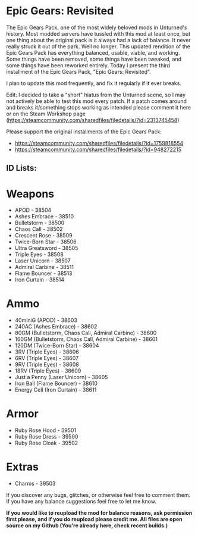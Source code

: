 # Epic Gears: Revisited
The Epic Gears Pack, one of the most widely beloved mods in Unturned's history. Most modded servers have tussled with this mod at least once, but one thing about the original pack is it always had a lack of balance. It never really struck it out of the park. Well no longer. This updated rendition of the Epic Gears Pack has everything balanced, usable, viable, and working. Some things have been removed, some things have been tweaked, and some things have been reworked entirely. Today I present the third installment of the Epic Gears Pack, "Epic Gears: Revisited".

I plan to update this mod frequently, and fix it regularly if it ever breaks.

Edit: I decided to take a "short" hiatus from the Unturned scene, so I may not actively be able to test this mod every patch. If a patch comes around and breaks it/something stops working as intended please comment it here or on the Steam Workshop page (https://steamcommunity.com/sharedfiles/filedetails/?id=2313745458)

Please support the original installments of the Epic Gears Pack:
 - https://steamcommunity.com/sharedfiles/filedetails/?id=1759818554
 - https://steamcommunity.com/sharedfiles/filedetails/?id=948272215

ID Lists:
---
# Weapons

 - APOD - 38504
 - Ashes Embrace - 38510
 - Bulletstorm - 38500
 - Chaos Call - 38502
 - Crescent Rose - 38509
 - Twice-Born Star - 38506
 - Ultra Greatsword - 38505
 - Triple Eyes - 38508
 - Laser Unicorn - 38507
 - Admiral Carbine - 38511
 - Flame Bouncer - 38513
 - Iron Curtain - 38514

# Ammo

 - 40miniG (APOD) - 38603 
 - 240AC (Ashes Embrace) - 38602
 - 80GM (Bulletstorm, Chaos Call, Admiral Carbine) - 38600
 - 160GM (Bulletstorm, Chaos Call, Admiral Carbine) - 38601
 - 120DM (Twice-Born Star) - 38604
 - 3RV (Triple Eyes) - 38606
 - 6RV (Triple Eyes) - 38607
 - 9RV (Triple Eyes) - 38608
 - 18RV (Triple Eyes) - 38609
 - Just a Penny (Laser Unicorn) - 38605
 - Iron Ball (Flame Bouncer) - 38610
 - Energy Cell (Iron Curtain) - 38611

# Armor

 - Ruby Rose Hood - 39501
 - Ruby Rose Dress - 39500
 - Ruby Rose Cloak - 39502

# Extras

 - Charms - 39503

If you discover any bugs, glitches, or otherwise feel free to comment them. If you have any balance suggestions feel free to let me know. 

**If you would like to reupload the mod for balance reasons, ask permission first please, and if you do reupload please credit me. All files are open source on my Github (You're already here, check recent builds.)**

